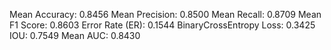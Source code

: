 Mean Accuracy: 0.8456
Mean Precision: 0.8500
Mean Recall: 0.8709
Mean F1 Score: 0.8603
Error Rate (ER): 0.1544
BinaryCrossEntropy Loss: 0.3425
IOU: 0.7549
Mean AUC: 0.8430
